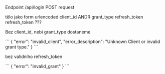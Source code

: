Endpoint /api/login
POST request

tělo jako form urlencoded
client_id       ANDR
grant_type      refresh_token
refresh_token   ???


Bez client_id, nebi grant_type dostaneme

´´´
{
  "error": "invalid_client",
  "error_description": "Unknown Client or invalid grant type."
}
´´´

bez validního refresh_token

´´´
{
  "error": "invalid_grant"
}
´´´
